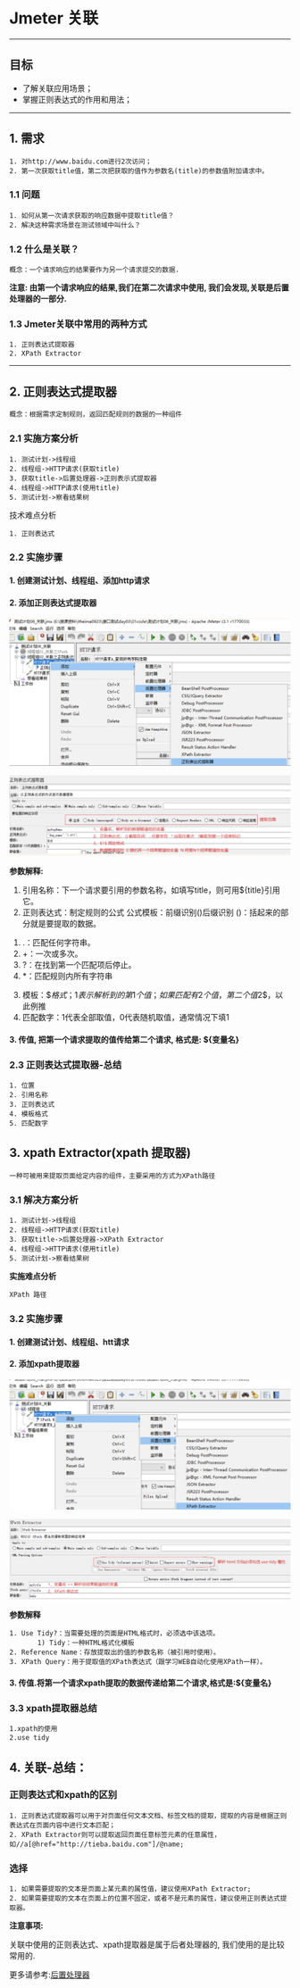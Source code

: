 # Jmeter 关联

------

## 目标

- 了解关联应用场景；
- 掌握正则表达式的作用和用法；

------

## 1. 需求

```
1. 对http://www.baidu.com进行2次访问；
2. 第一次获取title值，第二次把获取的值作为参数名(title)的参数值附加请求中。 
```

### 1.1 问题

```
1. 如何从第一次请求获取的响应数据中提取title值？
2. 解决这种需求场景在测试领域中叫什么？
```

### 1.2 什么是关联？

```
概念：一个请求响应的结果要作为另一个请求提交的数据.
```

**注意: 由第一个请求响应的结果,我们在第二次请求中使用, 我们会发现,关联是后置处理器的一部分.**

### 1.3 Jmeter关联中常用的两种方式

```
1. 正则表达式提取器 
2. XPath Extractor
```

------

## 2. 正则表达式提取器

```
概念：根据需求定制规则，返回匹配规则的数据的一种组件  
```

### 2.1 实施方案分析

```
1. 测试计划->线程组
2. 线程组->HTTP请求(获取title)
3. 获取title->后置处理器->正则表示式提取器
4. 线程组->HTTP请求(使用title)
5. 测试计划->察看结果树  
```

 技术难点分析

```
1. 正则表达式 
```

### 2.2 实施步骤

#### 1. 创建测试计划、线程组、添加http请求

#### 2. 添加正则表达式提取器

![创建正则表达式提取器](../img/create_reg.png)

![添加正则提取](../img/add_reg_rule.png)

**参数解释:**

1. 引用名称：下一个请求要引用的参数名称，如填写title，则可用${title}引用它。
2. 正则表达式：制定规则的公式
公式模板：前缀识别()后缀识别
()：括起来的部分就是要提取的数据。
1) .：匹配任何字符串。
2) +：一次或多次。
3) ?：在找到第一个匹配项后停止。
4) *：匹配规则内所有字符串
3. 模板：$$格式；$1$表示解析到的第1个值；如果匹配有2个值，第二个值$2$，以此例推
4. 匹配数字：1代表全部取值，0代表随机取值，通常情况下填1  

#### 3. 传值, 把第一个请求提取的值传给第二个请求, 格式是: **${变量名}**

### 2.3 正则表达式提取器-总结

```
1. 位置
2. 引用名称
3. 正则表达式
4. 模板格式
5. 匹配数字
```

## 3. xpath Extractor(xpath 提取器)

```
一种可被用来提取页面给定内容的组件，主要采用的方式为XPath路径   
```

### 3.1 解决方案分析

```
1. 测试计划->线程组
2. 线程组->HTTP请求(获取title)
3. 获取title->后置处理器->XPath Extractor
4. 线程组->HTTP请求(使用title)
5. 测试计划->察看结果树
```

**实施难点分析**

```
XPath 路径 
```

### 3.2 实施步骤

#### 1. 创建测试计划、线程组、htt请求

#### 2. 添加xpath提取器

![添加测试](../img/add_xpath.png)

![xpath规则](../img/xpath_rule.png)

**参数解释**

```
1. Use Tidy?：当需要处理的页面是HTML格式时，必须选中该选项。
       1) Tidy：一种HTML格式化模板
2. Reference Name：存放提取出的值的参数名称（被引用时使用）。
3. XPath Query：用于提取值的XPath表达式（跟学习WEB自动化使用XPath一样）。  
```

#### 3. 传值.将第一个请求xpath提取的数据传递给第二个请求,格式是:**${变量名}**

### 3.3 xpath提取器总结

```
1.xpath的使用
2.use tidy
```

## 4. 关联-总结：

### 正则表达式和xpath的区别

```
1. 正则表达式提取器可以用于对页面任何文本文档、标签文档的提取，提取的内容是根据正则表达式在页面内容中进行文本匹配；
2. XPath Extractor则可以提取返回页面任意标签元素的任意属性，如//a[@href="http://tieba.baidu.com"]/@name;
```

### 选择

```
1. 如果需要提取的文本是页面上某元素的属性值，建议使用XPath Extractor;
2. 如果需要提取的文本在页面上的位置不固定，或者不是元素的属性，建议使用正则表达式提取器。
```

**注意事项:**

关联中使用的正则表达式、xpath提取器是属于后者处理器的, 我们使用的是比较常用的.

更多请参考:[后置处理器](http://jmeter.apache.org/usermanual/component_reference.html)